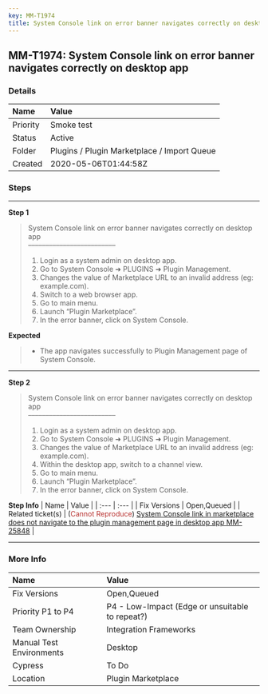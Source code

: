 ```yaml
---
key: MM-T1974
title: System Console link on error banner navigates correctly on desktop app
---
```


## MM-T1974: System Console link on error banner navigates correctly on desktop app

### Details

| Name     | Value                                       |
| :------- | :------------------------------------------ |
| Priority | Smoke test                                  |
| Status   | Active                                      |
| Folder   | Plugins / Plugin Marketplace / Import Queue |
| Created  | 2020-05-06T01:44:58Z                        |

### Steps

<hr/>

**Step 1**

> <article>System Console link on error banner navigates correctly on desktop app<br />–––––––––––––––––––––––––<ol><li>Login as a system admin on desktop app.</li><li>Go to System Console ➜ PLUGINS ➜ Plugin Management.</li><li>Changes the value of Marketplace URL to an invalid address (eg: example.com).</li><li>Switch to a web browser app.</li><li>Go to main menu.</li><li>Launch “Plugin Marketplace”.</li><li>In the error banner, click on System Console.</li></ol></article>

**Expected**

> <article><ul><li>The app navigates successfully to Plugin Management page of System Console.</li></ul></article>

<hr/>

**Step 2**

> <article>System Console link on error banner navigates correctly on desktop app<br />–––––––––––––––––––––––––<ol><li>Login as a system admin on desktop app.</li><li>Go to System Console ➜ PLUGINS ➜ Plugin Management.</li><li>Changes the value of Marketplace URL to an invalid address (eg: example.com).</li><li>Within the desktop app, switch to a channel view.</li><li>Go to main menu.</li><li>Launch “Plugin Marketplace”.</li><li>In the error banner, click on System Console.</li></ol></article>

**Step Info**
| Name | Value |
| :--- | :--- |
| Fix Versions | Open,Queued |
| Related ticket(s) | (<span style="color:rgb(184, 49, 47)">Cannot Reproduce</span>) <a href="https://mattermost.atlassian.net/browse/MM-25848">System Console link in marketplace does not navigate to the plugin management page in desktop app MM-25848</a> |

<hr/>

### More Info

| Name                     | Value                                           |
| :----------------------- | :---------------------------------------------- |
| Fix Versions             | Open,Queued                                     |
| Priority P1 to P4        | P4 - Low-Impact (Edge or unsuitable to repeat?) |
| Team Ownership           | Integration Frameworks                          |
| Manual Test Environments | Desktop                                         |
| Cypress                  | To Do                                           |
| Location                 | Plugin Marketplace                              |
